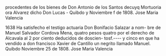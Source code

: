 procedentes de los bienes de Don Antonio de los Santos decuyq
Mortuoria ora Alvarez dicho Don Lucas - Quibdo y Noviembre
f de 1808. Jose Maria Valencia

1638 Ha satisfecho el testigo actuaria Don Bonifacio Salazar a nom-
bre de Manuel Salvador Cordova Mena, quatro pesos quatro
por el derecho de Alcavala al 2 por ciento deducidos de doscien-
tosf.---- y cinco en que ha vendido a don francisco Xavier de
Cantillo un negrito llamado Manuel. Quibdo Noviembre 25 de 1808.
Jose Maria Valencia